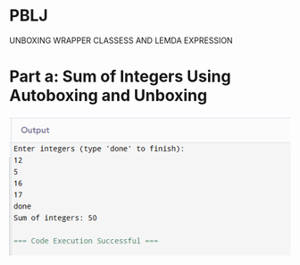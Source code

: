 # PBLJ
UNBOXING WRAPPER CLASSESS AND LEMDA EXPRESSION
# Part a: Sum of Integers Using Autoboxing and Unboxing
![image alt](https://github.com/komalbhardwaj2585/PBLJ/blob/main/Screenshot%20(32).png?raw=true)
